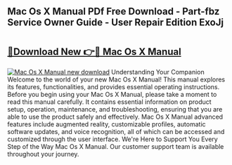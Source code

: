 ## Mac Os X Manual PDf Free Download - Part-fbz Service Owner Guide - User Repair Edition ExoJj

# <h2><a href="http://bc21582.oget.top/?id=Mac+Os+X+Manual">🔗Download New 👉🔴 Mac Os X Manual</a></h2>

[![Mac Os X Manual new download](https://i.imgur.com/5g1atiW.png)](http://bc21582.oget.top/?id=Mac+Os+X+Manual)
Understanding Your Companion Welcome to the world of your new Mac Os X Manual! This manual explores its features, functionalities, and provides essential operating instructions. Before you begin using your Mac Os X Manual, please take a moment to read this manual carefully. It contains essential information on product setup, operation, maintenance, and troubleshooting, ensuring that you are able to use the product safely and effectively. Mac Os X Manual advanced features include augmented reality, customizable profiles, automatic software updates, and voice recognition, all of which can be accessed and customized through the user interface. We're Here to Support You Every Step of the Way Mac Os X Manual. Our customer support team is available throughout your journey.
